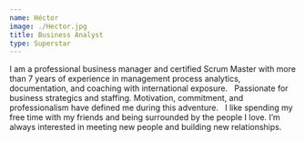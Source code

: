 ```yaml
---
name: Héctor
image: ./Hector.jpg
title: Business Analyst
type: Superstar
---
```

I am a professional business manager and certified Scrum Master with more than 7 years of experience in management process analytics, documentation, and coaching with international exposure.
 
Passionate for business strategics and staffing. Motivation, commitment, and professionalism have defined me during this adventure.
 
I like spending my free time with my friends and being surrounded by the people I love. I’m always interested in meeting new people and building new relationships.